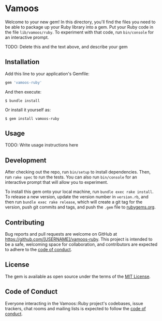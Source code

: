 # Vamoos

Welcome to your new gem! In this directory, you'll find the files you need to be able to package up your Ruby library into a gem. Put your Ruby code in the file `lib/vamoos/ruby`. To experiment with that code, run `bin/console` for an interactive prompt.

TODO: Delete this and the text above, and describe your gem

## Installation

Add this line to your application's Gemfile:

```ruby
gem 'vamoos-ruby'
```

And then execute:

    $ bundle install

Or install it yourself as:

    $ gem install vamoos-ruby

## Usage

TODO: Write usage instructions here

## Development

After checking out the repo, run `bin/setup` to install dependencies. Then, run `rake spec` to run the tests. You can also run `bin/console` for an interactive prompt that will allow you to experiment.

To install this gem onto your local machine, run `bundle exec rake install`. To release a new version, update the version number in `version.rb`, and then run `bundle exec rake release`, which will create a git tag for the version, push git commits and tags, and push the `.gem` file to [rubygems.org](https://rubygems.org).

## Contributing

Bug reports and pull requests are welcome on GitHub at https://github.com/[USERNAME]/vamoos-ruby. This project is intended to be a safe, welcoming space for collaboration, and contributors are expected to adhere to the [code of conduct](https://github.com/[USERNAME]/vamoos-ruby/blob/master/CODE_OF_CONDUCT.md).


## License

The gem is available as open source under the terms of the [MIT License](https://opensource.org/licenses/MIT).

## Code of Conduct

Everyone interacting in the Vamoos::Ruby project's codebases, issue trackers, chat rooms and mailing lists is expected to follow the [code of conduct](https://github.com/[USERNAME]/vamoos-ruby/blob/master/CODE_OF_CONDUCT.md).
